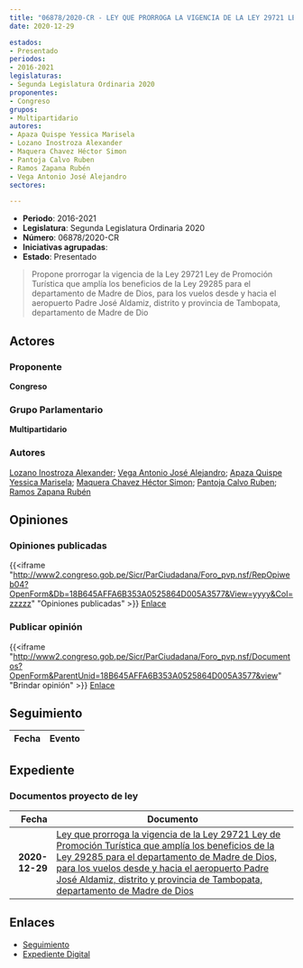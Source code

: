 ```yaml
---
title: "06878/2020-CR - LEY QUE PRORROGA LA VIGENCIA DE LA LEY 29721 LEY DE PROMOCIÓN TURÍSTICA QUE AMPLÍA LOS BENEFICIOS DE LA LEY 29285 PARA EL DEPARTAMENTO DE MADRE DE DIOS, PARA LOS VUELOS DESDE Y HACIA EL AEROPUERTO PADRE JOSÉ ALDAMIZ, DISTRITO Y PROVINCIA DE TAMBOPATA, DEPARTAMENTO DE MADRE DE DIOS"
date: 2020-12-29

estados:
- Presentado
periodos:
- 2016-2021
legislaturas:
- Segunda Legislatura Ordinaria 2020
proponentes:
- Congreso
grupos:
- Multipartidario
autores:
- Apaza Quispe Yessica Marisela
- Lozano Inostroza Alexander
- Maquera Chavez Héctor Simon
- Pantoja Calvo Ruben
- Ramos Zapana Rubén
- Vega Antonio José Alejandro
sectores:

---
```

- **Periodo**: 2016-2021
- **Legislatura**: Segunda Legislatura Ordinaria 2020
- **Número**: 06878/2020-CR
- **Iniciativas agrupadas**: 
- **Estado**: Presentado

> Propone prorrogar la vigencia de la Ley 29721 Ley de Promoción Turística que amplía los beneficios de la Ley 29285 para el departamento de Madre de Dios, para los vuelos desde y hacia el aeropuerto Padre José Aldamiz, distrito y provincia de Tambopata, departamento de Madre de Dio


## Actores

### Proponente

**Congreso**

### Grupo Parlamentario

**Multipartidario**

### Autores

[Lozano Inostroza Alexander](mailto:mailto:alozano@congreso.gob.pe); [Vega Antonio José Alejandro](mailto:mailto:jvegaa@congreso.gob.pe); [Apaza Quispe Yessica Marisela](mailto:mailto:yapaza@congreso.gob.pe); [Maquera Chavez Héctor Simon](mailto:mailto:hmaquera@congreso.gob.pe); [Pantoja Calvo Ruben](mailto:mailto:rpantoja@congreso.gob.pe); [Ramos Zapana Rubén](mailto:mailto:rramos@congreso.gob.pe)

## Opiniones

### Opiniones publicadas

{{<iframe "http://www2.congreso.gob.pe/Sicr/ParCiudadana/Foro_pvp.nsf/RepOpiweb04?OpenForm&Db=18B645AFFA6B353A0525864D005A3577&View=yyyy&Col=zzzzz" "Opiniones publicadas" >}}
[Enlace](http://www2.congreso.gob.pe/Sicr/ParCiudadana/Foro_pvp.nsf/RepOpiweb04?OpenForm&Db=18B645AFFA6B353A0525864D005A3577&View=yyyy&Col=zzzzz)

### Publicar opinión

{{<iframe "http://www2.congreso.gob.pe/Sicr/ParCiudadana/Foro_pvp.nsf/Documentos?OpenForm&ParentUnid=18B645AFFA6B353A0525864D005A3577&view" "Brindar opinión" >}}
[Enlace](http://www2.congreso.gob.pe/Sicr/ParCiudadana/Foro_pvp.nsf/Documentos?OpenForm&ParentUnid=18B645AFFA6B353A0525864D005A3577&view)


## Seguimiento

| Fecha | Evento |
|------:|--------|


## Expediente

### Documentos proyecto de ley

| Fecha | Documento |
|------:|-----------|
| **2020-12-29** | [Ley que prorroga la vigencia de la Ley 29721 Ley de Promoción Turística que amplía los beneficios de la Ley 29285 para el departamento de Madre de Dios, para los vuelos desde y hacia el aeropuerto Padre José Aldamiz, distrito y provincia de Tambopata, departamento de Madre de Dios](https://leyes.congreso.gob.pe/Documentos/2016_2021/Proyectos_de_Ley_y_de_Resoluciones_Legislativas/PL06878-20201229..pdf) |

## Enlaces

- [Seguimiento](http://www2.congreso.gob.pe/Sicr/TraDocEstProc/CLProLey2016.nsf/f7fff46988ca05b1052578e100829cc7/067f346982e177090525864d006ffea2?OpenDocument)
- [Expediente Digital](http://www2.congreso.gob.pe/Sicr/TraDocEstProc/Expvirt_2011.nsf/visbusqptramdoc1621/06878?opendocument)

